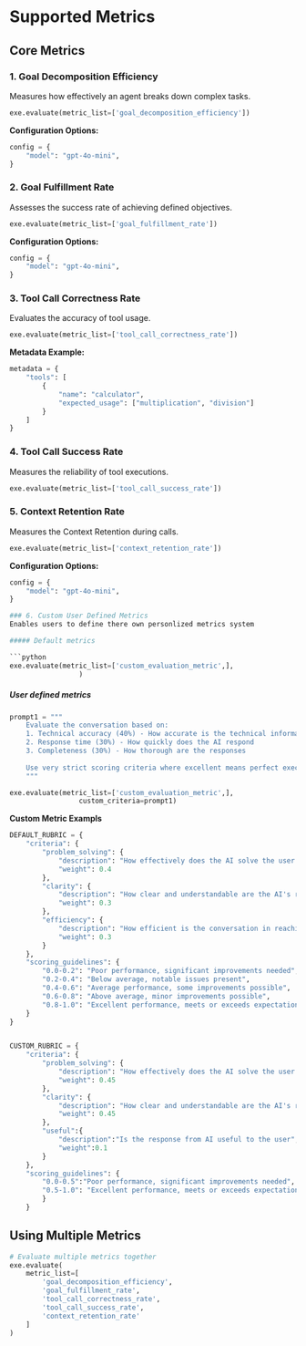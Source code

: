 # Supported Metrics

## Core Metrics

### 1. Goal Decomposition Efficiency
Measures how effectively an agent breaks down complex tasks.

```python
exe.evaluate(metric_list=['goal_decomposition_efficiency'])
```

**Configuration Options:**
```python
config = {
    "model": "gpt-4o-mini",
}
```

### 2. Goal Fulfillment Rate
Assesses the success rate of achieving defined objectives.

```python
exe.evaluate(metric_list=['goal_fulfillment_rate'])
```

**Configuration Options:**
```python
config = {
    "model": "gpt-4o-mini",
}
```

### 3. Tool Call Correctness Rate
Evaluates the accuracy of tool usage.

```python
exe.evaluate(metric_list=['tool_call_correctness_rate'])
```

**Metadata Example:**
```python
metadata = {
    "tools": [
        {
            "name": "calculator",
            "expected_usage": ["multiplication", "division"]
        }
    ]
}
```

### 4. Tool Call Success Rate
Measures the reliability of tool executions.

```python
exe.evaluate(metric_list=['tool_call_success_rate'])
```

### 5. Context Retention Rate
Measures the Context Retention during calls.

```python
exe.evaluate(metric_list=['context_retention_rate'])
```

**Configuration Options:**
```python
config = {
    "model": "gpt-4o-mini",
}

### 6. Custom User Defined Metrics
Enables users to define there own personlized metrics system

##### Default metrics

```python
exe.evaluate(metric_list=['custom_evaluation_metric',],
                 )
```

##### User defined metrics
```python
prompt1 = """
    Evaluate the conversation based on:
    1. Technical accuracy (40%) - How accurate is the technical information
    2. Response time (30%) - How quickly does the AI respond
    3. Completeness (30%) - How thorough are the responses
    
    Use very strict scoring criteria where excellent means perfect execution.
    """

exe.evaluate(metric_list=['custom_evaluation_metric',],
                 custom_criteria=prompt1)
```

**Custom Metric Exampls**
```python
DEFAULT_RUBRIC = {
    "criteria": {
        "problem_solving": {
            "description": "How effectively does the AI solve the user's problem?",
            "weight": 0.4
        },
        "clarity": {
            "description": "How clear and understandable are the AI's responses?",
            "weight": 0.3
        },
        "efficiency": {
            "description": "How efficient is the conversation in reaching the goal?",
            "weight": 0.3
        }
    },
    "scoring_guidelines": {
        "0.0-0.2": "Poor performance, significant improvements needed",
        "0.2-0.4": "Below average, notable issues present",
        "0.4-0.6": "Average performance, some improvements possible",
        "0.6-0.8": "Above average, minor improvements possible",
        "0.8-1.0": "Excellent performance, meets or exceeds expectations"
    }
}


CUSTOM_RUBRIC = {
    "criteria": {
        "problem_solving": {
            "description": "How effectively does the AI solve the user's problem?",
            "weight": 0.45
        },
        "clarity": {
            "description": "How clear and understandable are the AI's responses?",
            "weight": 0.45
        },
        "useful":{
            "description":"Is the response from AI useful to the user",
            "weight":0.1
        }
    },
    "scoring_guidelines": {
        "0.0-0.5":"Poor performance, significant improvements needed",
        "0.5-1.0": "Excellent performance, meets or exceeds expectations"
        }
    }
```

## Using Multiple Metrics
```python
# Evaluate multiple metrics together
exe.evaluate(
    metric_list=[
        'goal_decomposition_efficiency',
        'goal_fulfillment_rate',
        'tool_call_correctness_rate',
        'tool_call_success_rate',
        'context_retention_rate'
    ]
)
```